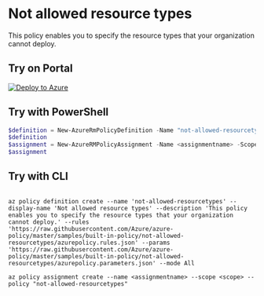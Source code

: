 # Not allowed resource types

This policy enables you to specify the resource types that your organization cannot deploy.

## Try on Portal

[![Deploy to Azure](http://azuredeploy.net/deploybutton.png)](https://portal.azure.com/?feature.customportal=false&microsoft_azure_policy=true&microsoft_azure_policy_policyinsights=true&feature.microsoft_azure_security_policy=true&microsoft_azure_marketplace_policy=true#blade/Microsoft_Azure_Policy/CreatePolicyDefinitionBlade/uri/https%3A%2F%2Fraw.githubusercontent.com%2FAzure%2Fazure-policy%2Fmaster%2Fsamples%2Fbuilt-in-policy%2Fnot-allowed-resourcetypes%2Fazurepolicy.json)

## Try with PowerShell

````powershell
$definition = New-AzureRmPolicyDefinition -Name "not-allowed-resourcetypes" -DisplayName "Not allowed resource types" -description "This policy enables you to specify the resource types that your organization cannot deploy." -Policy 'https://raw.githubusercontent.com/Azure/azure-policy/master/samples/built-in-policy/not-allowed-resourcetypes/azurepolicy.rules.json' -Parameter 'https://raw.githubusercontent.com/Azure/azure-policy/master/samples/built-in-policy/not-allowed-resourcetypes/azurepolicy.parameters.json' -Mode All
$definition
$assignment = New-AzureRMPolicyAssignment -Name <assignmentname> -Scope <scope>  -listOfResourceTypesNotAllowed <Not allowed resource types> -PolicyDefinition $definition
$assignment 
````



## Try with CLI

````cli

az policy definition create --name 'not-allowed-resourcetypes' --display-name 'Not allowed resource types' --description 'This policy enables you to specify the resource types that your organization cannot deploy.' --rules 'https://raw.githubusercontent.com/Azure/azure-policy/master/samples/built-in-policy/not-allowed-resourcetypes/azurepolicy.rules.json' --params 'https://raw.githubusercontent.com/Azure/azure-policy/master/samples/built-in-policy/not-allowed-resourcetypes/azurepolicy.parameters.json' --mode All

az policy assignment create --name <assignmentname> --scope <scope> --policy "not-allowed-resourcetypes" 

````
